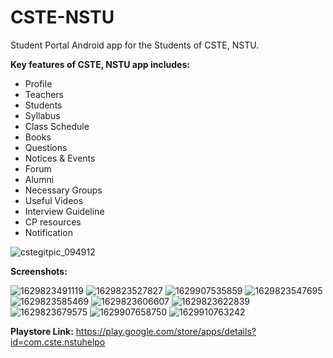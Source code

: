 # CSTE-NSTU
Student Portal Android app for the Students of CSTE, NSTU.

**Key features of CSTE, NSTU app includes:** 

* Profile
* Teachers 
* Students 
* Syllabus 
* Class Schedule 
* Books 
* Questions 
* Notices & Events 
* Forum 
* Alumni 
* Necessary Groups 
* Useful Videos 
* Interview Guideline 
* CP resources 
* Notification



![cstegitpic_094912](https://user-images.githubusercontent.com/53171337/130823265-af46e308-6f72-4401-836b-45207c89e914.png)

**Screenshots:**

![1629823491119](https://user-images.githubusercontent.com/53171337/130829248-7aba2996-7ce0-483b-8904-5921815e7d01.png)
![1629823527827](https://user-images.githubusercontent.com/53171337/130829283-f260b724-dea8-49af-b966-a17d10ad75e4.png)
![1629907535859](https://user-images.githubusercontent.com/53171337/130829326-702f1fc6-5af7-49f9-aa66-8a75cf6bbc2e.png)
![1629823547695](https://user-images.githubusercontent.com/53171337/130829378-0ffb4e76-e954-4306-b4db-2514832cfaaf.png)
![1629823585469](https://user-images.githubusercontent.com/53171337/130829398-94b8e786-c491-4883-9d75-9617188990d1.png)
![1629823606607](https://user-images.githubusercontent.com/53171337/130829440-8ffa5e6b-a58b-4d92-ac0c-2aece82dd67b.png)
![1629823622839](https://user-images.githubusercontent.com/53171337/130829503-2cd76c0c-3ea0-44b5-9dd0-6a5cb094624c.png)
![1629823679575](https://user-images.githubusercontent.com/53171337/130829553-a3f6f6b1-3574-499d-b600-11fa8c97d5b0.png)
![1629907658750](https://user-images.githubusercontent.com/53171337/130829633-6a777e7c-c336-45e8-b01d-c0f7a505114b.png)
![1629910763242](https://user-images.githubusercontent.com/53171337/130833564-00a9931d-11e3-42d0-ba90-0ad03b7e9fc5.png)





**Playstore Link:** https://play.google.com/store/apps/details?id=com.cste.nstuhelpo
